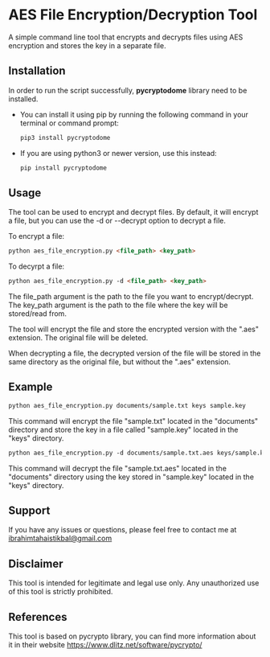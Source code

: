 # AES File Encryption/Decryption Tool
A simple command line tool that encrypts and decrypts files using AES encryption and stores the key in a separate file.

## Installation

In order to run the script successfully, **pycryptodome** library need to be installed.

* You can install it using pip by running the following command in your terminal or command prompt:
    ```md
    pip3 install pycryptodome
    ```

* If you are using python3 or newer version, use this instead:
    ```md
    pip install pycryptodome
    ```

## Usage

The tool can be used to encrypt and decrypt files. By default, it will encrypt a file, but you can use the -d or --decrypt option to decrypt a file.

To encrypt a file:
```md
python aes_file_encryption.py <file_path> <key_path>
```

To decyrpt a file:
```md
python aes_file_encryption.py -d <file_path> <key_path>
```

The file_path argument is the path to the file you want to encrypt/decrypt. The key_path argument is the path to the file where the key will be stored/read from.

The tool will encrypt the file and store the encrypted version with the ".aes" extension. The original file will be deleted.

When decrypting a file, the decrypted version of the file will be stored in the same directory as the original file, but without the ".aes" extension.

## Example

```md
python aes_file_encryption.py documents/sample.txt keys sample.key
```
This command will encrypt the file "sample.txt" located in the "documents" directory and store the key in a file called "sample.key" located in the "keys" directory.

```md
python aes_file_encryption.py -d documents/sample.txt.aes keys/sample.key
```

This command will decrypt the file "sample.txt.aes" located in the "documents" directory using the key stored in "sample.key" located in the "keys" directory.

## Support
If you have any issues or questions, please feel free to contact me at ibrahimtahaistikbal@gmail.com

## Disclaimer

This tool is intended for legitimate and legal use only. Any unauthorized use of this tool is strictly prohibited.

## References

This tool is based on pycrypto library, you can find more information about it in their website https://www.dlitz.net/software/pycrypto/

